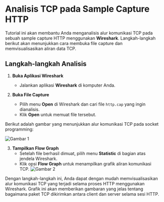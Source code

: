 # Analisis TCP pada Sample Capture HTTP

Tutorial ini akan membantu Anda menganalisis alur komunikasi TCP pada sebuah sample capture HTTP menggunakan **Wireshark**. Langkah-langkah berikut akan menunjukkan cara membuka file capture dan memvisualisasikan aliran data TCP.

## Langkah-langkah Analisis

1. **Buka Aplikasi Wireshark**
   - Jalankan aplikasi **Wireshark** di komputer Anda.

2. **Buka File Capture**
   - Pilih menu **Open** di Wireshark dan cari file `http.cap` yang ingin dianalisis.
   - Klik **Open** untuk memuat file tersebut.

Berikut adalah gambar yang menunjukkan alur komunikasi TCP pada socket programming:

![Gambar 1](https://github.com/Harrydhe/Tugas2/blob/main/assets/gambar1.jpg)


3. **Tampilkan Flow Graph**
   - Setelah file berhasil dimuat, pilih menu **Statistic** di bagian atas jendela Wireshark.
   - Klik opsi **Flow Graph** untuk menampilkan grafik aliran komunikasi TCP.
     ![Gambar 2](https://github.com/Harrydhe/Tugas2/blob/main/assets/gambar2.jpg)


Dengan langkah-langkah ini, Anda dapat dengan mudah memvisualisasikan alur komunikasi TCP yang terjadi selama proses HTTP menggunakan Wireshark. Grafik ini akan memberikan gambaran yang jelas tentang bagaimana paket TCP dikirimkan antara client dan server selama sesi HTTP.


